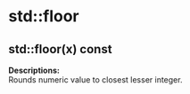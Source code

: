 # std::floor

## std::floor(x) const

**Descriptions:**  
Rounds numeric value to closest lesser integer.
